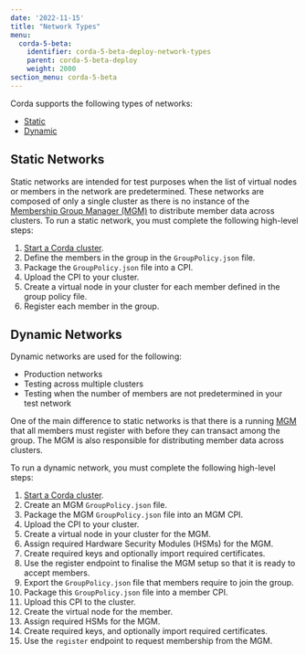 ```yaml
---
date: '2022-11-15'
title: "Network Types"
menu:
  corda-5-beta:
    identifier: corda-5-beta-deploy-network-types
    parent: corda-5-beta-deploy
    weight: 2000
section_menu: corda-5-beta
---
```


Corda supports the following types of networks:
* [Static](#static-networks)
* [Dynamic](#dynamic-networks)

## Static Networks

Static networks are intended for test purposes when the list of virtual nodes or members in the network are predetermined.
These networks are composed of only a single cluster as there is no instance of the [Membership Group Manager (MGM)](../introduction/key-concepts.html#membership-management) to distribute member data across clusters.
To run a static network, you must complete the following high-level steps:
1. [Start a Corda cluster](../deployment-tutorials/deploy-corda-cluster.html).
2. Define the members in the group in the `GroupPolicy.json` file.
3. Package the `GroupPolicy.json` file into a CPI.
4. Upload the CPI to your cluster.
5. Create a virtual node in your cluster for each member defined in the group policy file.
6. Register each member in the group.
<!--add cross-refs when ready-->

## Dynamic Networks

Dynamic networks are used for the following:
* Production networks
* Testing across multiple clusters
* Testing when the number of members are not predetermined in your test network

One of the main difference to static networks is that there is a running [MGM](../../introduction/key-concepts.html#membership-management) that all members must register with before they can transact among the group. The MGM is also responsible for distributing member data across clusters.

To run a dynamic network, you must complete the following high-level steps:
1. [Start a Corda cluster](../deployment-tutorials/deploy-corda-cluster.html).
2. Create an MGM `GroupPolicy.json` file.
3. Package the MGM `GroupPolicy.json` file into an MGM CPI.
4. Upload the CPI to your cluster.
5. Create a virtual node in your cluster for the MGM.
6. Assign required Hardware Security Modules (HSMs) for the MGM.
7. Create required keys and optionally import required certificates.
8. Use the register endpoint to finalise the MGM setup so that it is ready to accept members.
9. Export the `GroupPolicy.json` file that members require to join the group.
10. Package this `GroupPolicy.json` file into a member CPI.
11. Upload this CPI to the cluster.
12. Create the virtual node for the member.
13. Assign required HSMs for the MGM.
14. Create required keys, and optionally import required certificates.
15. Use the `register` endpoint to request membership from the MGM.
<!--add cross-refs when ready-->
